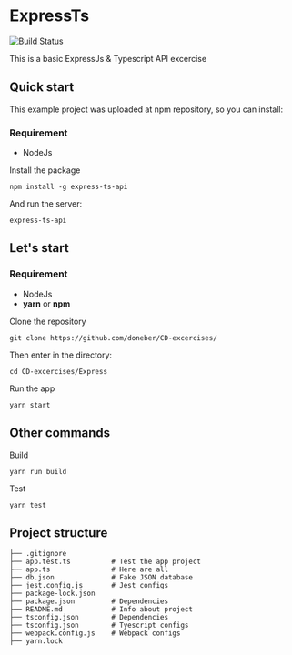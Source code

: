 # ExpressTs
[![Build Status](https://travis-ci.org/hyperbox/hyperbox.svg?branch=master)](https://travis-ci.org/hyperbox/hyperbox)

This is a basic ExpressJs & Typescript API excercise
## Quick start
This example project was uploaded at npm repository, so you can install:
### Requirement
  - NodeJs

Install the package

```
npm install -g express-ts-api
```
And run the server:
```
express-ts-api
```
## Let's start

### Requirement
  - NodeJs
  - **yarn** or **npm**

Clone the repository
```
git clone https://github.com/doneber/CD-excercises/
```
Then enter in the directory:
```
cd CD-excercises/Express
```
Run the app
```
yarn start
```
## Other commands
Build
```
yarn run build
```
Test
```
yarn test
```
## Project structure
```
├── .gitignore
├── app.test.ts          # Test the app project
├── app.ts               # Here are all
├── db.json              # Fake JSON database
├── jest.config.js       # Jest configs
├── package-lock.json   
├── package.json         # Dependencies
├── README.md            # Info about project
├── tsconfig.json        # Dependencies
├── tsconfig.json        # Tyescript configs
├── webpack.config.js    # Webpack configs
├── yarn.lock
```